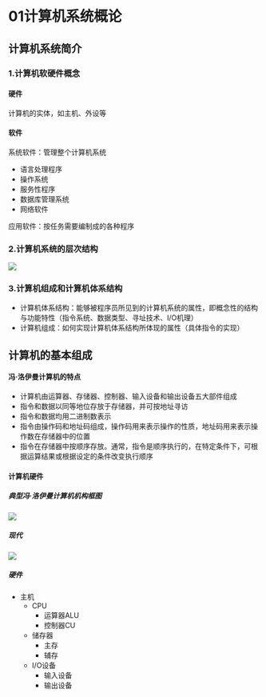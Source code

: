# 01计算机系统概论



## 计算机系统简介

### 1.计算机软硬件概念

#### 硬件

计算机的实体，如主机、外设等

#### 软件

系统软件：管理整个计算机系统

- 语言处理程序
- 操作系统
- 服务性程序
- 数据库管理系统
- 网络软件

应用软件：按任务需要编制成的各种程序

### 2.计算机系统的层次结构

![](https://tva1.sinaimg.cn/large/0082zybply1gc7bkuv1irj30s00p8dlf.jpg)

### 3.计算机组成和计算机体系结构

- 计算机体系结构：能够被程序员所见到的计算机系统的属性，即概念性的结构与功能特性（指令系统、数据类型、寻址技术、I/O机理）
- 计算机组成：如何实现计算机体系结构所体现的属性（具体指令的实现）



## 计算机的基本组成

#### 冯·洛伊曼计算机的特点

- 计算机由运算器、存储器、控制器、输入设备和输出设备五大部件组成
- 指令和数据以同等地位存放于存储器，并可按地址寻访
- 指令和数据均用二进制数表示
- 指令由操作码和地址码组成，操作码用来表示操作的性质，地址码用来表示操作数在存储器中的位置
- 指令在存储器中按顺序存放。通常，指令是顺序执行的，在特定条件下，可根据运算结果或根据设定的条件改变执行顺序

#### 计算机硬件

##### 典型冯·洛伊曼计算机机构框图

![](https://tva1.sinaimg.cn/large/0082zybply1gc7bn46bswj31060l8n2l.jpg)

##### 现代

![](https://tva1.sinaimg.cn/large/0082zybply1gc7bng58l5j312u0l6gs0.jpg)

##### 硬件

- 主机
  - CPU
    - 运算器ALU
    - 控制器CU
  - 储存器
    - 主存
    - 辅存
  - I/O设备
    - 输入设备
    - 输出设备